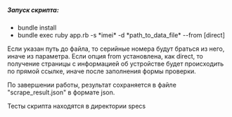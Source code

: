 ##### Запуск скрипта: 
* bundle install
* bundle exec ruby app.rb -s \*imei\* -d \*path_to_data_file\* --from [direct]

Если указан путь до файла, то серийные номера будут браться из него, иначе из параметра.
Если опция from установлена, как direct, то получение страницы с информацией об устройстве будет происходить по прямой ссылке, иначе после заполнения формы проверки.

По завершении работы, результат сохраняется в файле "scrape_result.json" в формате json.

Тесты скрипта находятся в директории specs